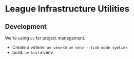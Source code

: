 # League Infrastructure Utilities


## Development

We're using `uv` for project management. 

* Create a virtenv: `uv venv` or `uv venv --link-mode symlink`
* build: `uv build`.venv